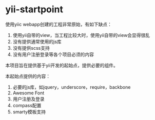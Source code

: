 yii-startpoint
==============

使用yiic webapp创建的工程非常原始，有如下缺点：

1. 使用yii自带的view，当工程比较大时，使用yii自带的view会显得很乱
2. 没有提供通常使用的js库
3. 没有提供scss支持
4. 没有用户注册登录等各个项目必须的内容

本项目旨在提供基于yii开发的起始点，提供必要的组件。

本起始点提供的内容：

1. 必要的js库，如jquery，underscore，require，backbone
2. Awesome Font
3. 用户注册及登录
4. compass配置
5. smarty模板支持
